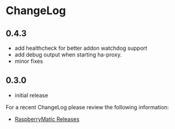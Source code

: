 # ChangeLog

## 0.4.3
- add healthcheck for better addon watchdog support
- add debug output when starting ha-proxy.
- minor fixes

## 0.3.0
- initial release

For a recent ChangeLog please review the following information:

- [RaspberryMatic Releases](https://github.com/jens-maus/RaspberryMatic/releases)
